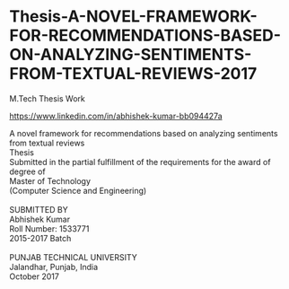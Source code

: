 # Thesis-A-NOVEL-FRAMEWORK-FOR-RECOMMENDATIONS-BASED-ON-ANALYZING-SENTIMENTS-FROM-TEXTUAL-REVIEWS-2017
M.Tech Thesis Work


https://www.linkedin.com/in/abhishek-kumar-bb094427a

A novel framework for recommendations based on analyzing sentiments from textual reviews\
Thesis\
Submitted in the partial fulfillment of the requirements for the award of degree of\
Master of Technology\
(Computer Science and Engineering)\
\
SUBMITTED BY\
Abhishek Kumar\
Roll Number: 1533771\
2015-2017 Batch\
\
PUNJAB TECHNICAL UNIVERSITY\
Jalandhar, Punjab, India\
October 2017




